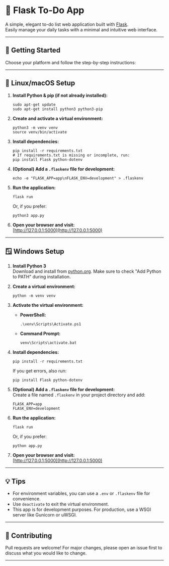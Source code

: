 # 📝 Flask To-Do App

A simple, elegant to-do list web application built with [Flask](https://flask.palletsprojects.com/).  
Easily manage your daily tasks with a minimal and intuitive web interface.

---

## 🚀 Getting Started

Choose your platform and follow the step-by-step instructions:

---

## 🐧 Linux/macOS Setup

1. **Install Python & pip (if not already installed):**
    ```
    sudo apt-get update
    sudo apt-get install python3 python3-pip
    ```

2. **Create and activate a virtual environment:**
    ```
    python3 -m venv venv
    source venv/bin/activate
    ```

3. **Install dependencies:**
    ```
    pip install -r requirements.txt
    # If requirements.txt is missing or incomplete, run:
    pip install Flask python-dotenv
    ```

4. **(Optional) Add a `.flaskenv` file for development:**
    ```
    echo -e "FLASK_APP=app\nFLASK_ENV=development" > .flaskenv
    ```

5. **Run the application:**
    ```
    flask run
    ```
    Or, if you prefer:
    ```
    python3 app.py
    ```

6. **Open your browser and visit:**  
   [http://127.0.0.1:5000](http://127.0.0.1:5000)

---

## 🪟 Windows Setup

1. **Install Python 3**  
   Download and install from [python.org](https://www.python.org/downloads/). Make sure to check "Add Python to PATH" during installation.

2. **Create a virtual environment:**
    ```
    python -m venv venv
    ```

3. **Activate the virtual environment:**
    - **PowerShell:**
      ```
      .\venv\Scripts\Activate.ps1
      ```
    - **Command Prompt:**
      ```
      venv\Scripts\activate.bat
      ```

4. **Install dependencies:**
    ```
    pip install -r requirements.txt
    ```
    If you get errors, also run:
    ```
    pip install Flask python-dotenv
    ```

5. **(Optional) Add a `.flaskenv` file for development:**  
   Create a file named `.flaskenv` in your project directory and add:
    ```
    FLASK_APP=app
    FLASK_ENV=development
    ```

6. **Run the application:**
    ```
    flask run
    ```
    Or, if you prefer:
    ```
    python app.py
    ```

7. **Open your browser and visit:**  
   [http://127.0.0.1:5000](http://127.0.0.1:5000)

---

## 💡 Tips

- For environment variables, you can use a `.env` or `.flaskenv` file for convenience.
- Use `deactivate` to exit the virtual environment.
- This app is for development purposes. For production, use a WSGI server like Gunicorn or uWSGI.

---

## 🙌 Contributing

Pull requests are welcome! For major changes, please open an issue first to discuss what you would like to change.

---


